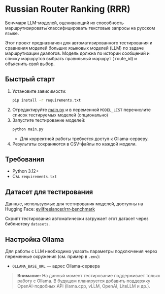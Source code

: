 # Russian Router Ranking (RRR)

Бенчмарк LLM-моделей, оценивающий их способность маршрутизировать/классифицировать текстовые запросы на русском языке.

Этот проект предназначен для автоматизированного тестирования и сравнения моделей больших языковых моделей (LLM) по
задаче маршрутизации диалогов. Модель должна по истории сообщений и списку маршрутов выбрать правильный маршрут (
route_id) и объяснить свой выбор.

## Быстрый старт

1. Установите зависимости:
   ```bash
   pip install -r requirements.txt
   ```
2. Отредактируйте [main.py](./main.py) и в переменной `MODEL_LIST` перечислите список тестируемых моделей (опционально)
3. Запустите тестирование моделей:
   ```bash
   python main.py
   ```
    - Для корректной работы требуется доступ к Ollama-серверу.
4. Результаты сохраняются в CSV-файлы по каждой модели.

## Требования

- Python 3.12+
- См. `requirements.txt`

## Датасет для тестирования

Данные, используемые для тестирования моделей, доступны на Hugging
Face: [evilfreelancer/rrr-benchmark](https://huggingface.co/datasets/evilfreelancer/rrr-benchmark)

Скрипт тестирования автоматически загружает этот датасет через библиотеку `datasets`.

## Настройка Ollama

Для работы с LLM необходимо указать параметры подключения через переменные окружения (см. пример в `.env`):

- `OLLAMA_BASE_URL` — адрес Ollama-сервера

> **Внимание:** На данный момент тестирование поддерживает только работу с Ollama. В будущем планируется добавить
> поддержку OpenAI-подобных API (llama.cpp, vLLM, OpenAI, LiteLLM и др.).
